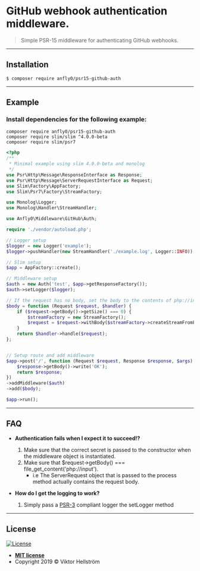 # GitHub webhook authentication middleware. 

> Simple PSR-15 middleware for authenticating GitHub webhooks.
---

## Installation

```shell
$ composer require anfly0/psr15-github-auth
```
---
## Example
### Install dependencies for the following example:
```Shell
composer require anfly0/psr15-github-auth
composer require slim/slim ^4.0.0-beta
composer require slim/psr7
``` 
```php
<?php
/**
 * Minimal example using slim 4.0.0-beta and monolog 
 */
use Psr\Http\Message\ResponseInterface as Response;
use Psr\Http\Message\ServerRequestInterface as Request;
use Slim\Factory\AppFactory;
use Slim\Psr7\Factory\StreamFactory;

use Monolog\Logger;
use Monolog\Handler\StreamHandler;

use Anfly0\Middleware\GitHub\Auth;

require './vendor/autoload.php';

// Logger setup
$logger = new Logger('example');
$logger->pushHandler(new StreamHandler('./example.log', Logger::INFO));

// Slim setup
$app = AppFactory::create();

// Middleware setup
$auth = new Auth('test', $app->getResponseFactory());
$auth->setLogger($logger);

// If the request has no body, set the body to the contents of php://input.
$body = function (Request $request, $handler) {
    if ($request->getBody()->getSize() === 0) {
        $streamFactory = new StreamFactory();
        $request = $request->withBody($streamFactory->createStreamFromFile('php://input'));
    }
    return $handler->handle($request);
};


// Setup route and add middleware
$app->post('/', function (Request $request, Response $response, $args) {
    $response->getBody()->write('OK');
    return $response;
})
->addMiddleware($auth)
->add($body);

$app->run();
```


---

## FAQ

- **Authentication fails when I expect it to succeed!?**
    1. Make sure that the correct secret is passed to the constructor when the middleware object is instantiated.
    2. Make sure that $request->getBody() === file_get_content('php://input').
        - i.e The ServerRequest object that is passed to the process method actually contains the request body.

- **How do I get the logging to work?**
    1. Simply pass a [PSR-3](https://www.php-fig.org/psr/psr-3/) compliant logger the setLogger method
---


## License

[![License](http://img.shields.io/:license-mit-blue.svg?style=flat-square)](http://badges.mit-license.org)

- **[MIT license](http://opensource.org/licenses/mit-license.php)**
- Copyright 2019 © Viktor Hellström
